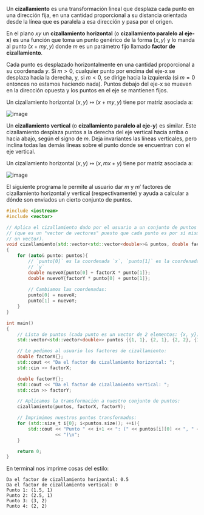 Un **cizallamiento** es una transformación lineal que desplaza cada punto en una dirección fija, en una cantidad proporcional a su distancia orientada desde la línea que es paralela a esa dirección y pasa por el origen.

En el plano $xy$ un **cizallamiento horizontal** (o **cizallamiento paralelo al eje-x**) es una función que toma un punto genérico de la forma $(x,y)$ y lo manda al punto $(x+my, y)$ donde $m$ es un parámetro fijo llamado **factor de cizallamiento**.

Cada punto es desplazado horizontalmente en una cantidad proporcional a su coordenada $y$. Si $m>0$, cualquier punto por encima del eje-x se desplaza hacia la derecha, y, si $m<0$, se dirige hacia la izquierda (si $m=0$ entonces no estamos haciendo nada). Puntos debajo del eje-x se mueven en la dirección opuesta y los puntos en el eje se mantienen fijos.

Un cizallamiento horizontal $(x, y) \mapsto (x+my, y)$ tiene por matriz asociada a:

![image](https://github.com/user-attachments/assets/93c76c4e-1595-4a45-8c99-d4442166b7aa)

Un **cizallamiento vertical** (o **cizallamiento paralelo al eje-y**) es similar. Este cizallamiento desplaza puntos a la derecha del eje vertical hacia arriba o hacia abajo, según el signo de $m$. Deja invariantes las líneas verticales, pero inclina todas las demás líneas sobre el punto donde se encuentran con el eje vertical.

Un cizallamiento horizontal $(x, y) \mapsto (x, mx+y)$ tiene por matriz asociada a:

![image](https://github.com/user-attachments/assets/9ac33d02-6b81-44fb-80bf-cc869589bdfc)

El siguiente programa le permite al usuario dar $m$ y $m'$ factores de cizallamiento horizontal y vertical (respectivamente) y ayuda a calcular a dónde son enviados un cierto conjunto de puntos.
```c++
#include <iostream>
#include <vector>

// Aplica el cizallamiento dado por el usuario a un conjunto de puntos
// (que es un "vector de vectores" puesto que cada punto es por sí mismo
// un vector).
void cizallamiento(std::vector<std::vector<double>>& puntos, double factorX, double factorY)
{
    for (auto& punto: puntos){
        // `punto[0]` es la coordenada `x`, `punto[1]` es la coordenada
        // `y`
        double nuevoX{punto[0] + factorX * punto[1]};
        double nuevoY{factorY * punto[0] + punto[1]};
        
        // Cambiamos las coordenadas:
        punto[0] = nuevoX;
        punto[1] = nuevoY;
    }
}

int main()
{
    // Lista de puntos (cada punto es un vector de 2 elementos: {x, y}):
    std::vector<std::vector<double>> puntos {{1, 1}, {2, 1}, {2, 2}, {1, 2}};

    // Le pedimos al usuario los factores de cizallamiento:
    double factorX{};
    std::cout << "Da el factor de cizallamiento horizontal: ";
    std::cin >> factorX;

    double factorY{};
    std::cout << "Da el factor de cizallamiento vertical: ";
    std::cin >> factorY;

    // Aplicamos la transformación a nuestro conjunto de puntos:
    cizallamiento(puntos, factorX, factorY);

    // Imprimimos nuestros puntos transformados:
    for (std::size_t i{0}; i<puntos.size(); ++i){
        std::cout << "Punto " << i+1 << ": (" << puntos[i][0] << ", " << puntos[i][1]
                  << ")\n";
    }

    return 0;
}
```
En terminal nos imprime cosas del estilo:
```
Da el factor de cizallamiento horizontal: 0.5
Da el factor de cizallamiento vertical: 0
Punto 1: (1.5, 1)
Punto 2: (2.5, 1)
Punto 3: (3, 2)
Punto 4: (2, 2)
```
